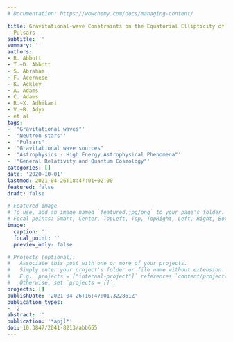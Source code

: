 ```yaml
---
# Documentation: https://wowchemy.com/docs/managing-content/

title: Gravitational-wave Constraints on the Equatorial Ellipticity of Millisecond
  Pulsars
subtitle: ''
summary: ''
authors:
- R. Abbott
- T.~D. Abbott
- S. Abraham
- F. Acernese
- K. Ackley
- A. Adams
- C. Adams
- R.~X. Adhikari
- V.~B. Adya
- et al
tags:
- '"Gravitational waves"'
- '"Neutron stars"'
- '"Pulsars"'
- '"Gravitational wave sources"'
- '"Astrophysics - High Energy Astrophysical Phenomena"'
- '"General Relativity and Quantum Cosmology"'
categories: []
date: '2020-10-01'
lastmod: 2021-04-26T18:47:01+02:00
featured: false
draft: false

# Featured image
# To use, add an image named `featured.jpg/png` to your page's folder.
# Focal points: Smart, Center, TopLeft, Top, TopRight, Left, Right, BottomLeft, Bottom, BottomRight.
image:
  caption: ''
  focal_point: ''
  preview_only: false

# Projects (optional).
#   Associate this post with one or more of your projects.
#   Simply enter your project's folder or file name without extension.
#   E.g. `projects = ["internal-project"]` references `content/project/deep-learning/index.md`.
#   Otherwise, set `projects = []`.
projects: []
publishDate: '2021-04-26T16:47:01.322861Z'
publication_types:
- '2'
abstract: ''
publication: '*apjl*'
doi: 10.3847/2041-8213/abb655
---
```

